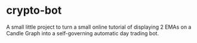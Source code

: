 # crypto-bot
A small little project to turn a small online tutorial of displaying 2 EMAs on a Candle Graph into a self-governing automatic day trading bot.

